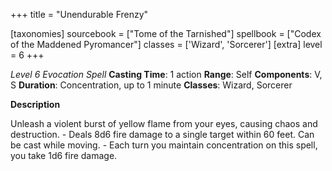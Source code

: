 +++
title = "Unendurable Frenzy"

[taxonomies]
sourcebook = ["Tome of the Tarnished"]
spellbook = ["Codex of the Maddened Pyromancer"]
classes = ['Wizard', 'Sorcerer']
[extra]
level = 6
+++

*Level 6 Evocation Spell*
**Casting Time**: 1 action
**Range**: Self
**Components**: V, S
**Duration**: Concentration, up to 1 minute
**Classes**: Wizard, Sorcerer

**Description**


Unleash a violent burst of yellow flame from your eyes, causing chaos and destruction. - Deals 8d6 fire damage to a single target within 60 feet. Can be cast while moving. - Each turn you maintain concentration on this spell, you take 1d6 fire damage.
